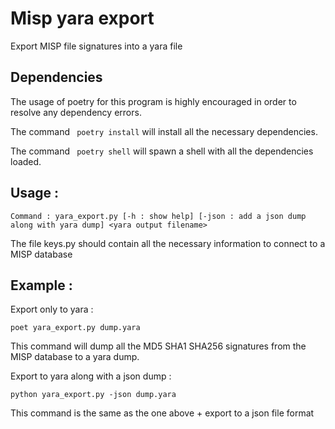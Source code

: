 # Misp yara export
Export MISP file signatures into a yara file

## Dependencies

The usage of poetry for this program is highly encouraged in order to resolve any dependency errors.

The command ``` poetry install``` will install all the necessary dependencies.

The command ``` poetry shell``` will spawn a shell with all the dependencies loaded.

## Usage :

```Command : yara_export.py [-h : show help] [-json : add a json dump along with yara dump] <yara output filename>```

The file keys.py should contain all the necessary information to connect to a MISP database

## Example :

Export only to yara :

```poet yara_export.py dump.yara ``` 

This command will dump all the MD5 SHA1 SHA256 signatures from the MISP database to a yara dump.

Export to yara along with a json dump :

``` python yara_export.py -json dump.yara ``` 

This command is the same as the one above + export to a json file format



